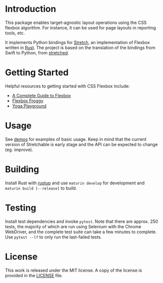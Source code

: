 # Introduction

This package enables target-agnostic layout operations using the CSS flexbox algorithm. For instance, it can be used for page layouts in reporting tools, etc.

It implements Python bindings for [Stretch](https://vislyhq.github.io/stretch/), an implementation of Flexbox written in [Rust](https://www.rust-lang.org/). The project is based on the translation of the bindings from Swift to Python, from [stretched](https://github.com/nmichlo/stretched).

# Getting Started

Helpful resources to getting started with CSS Flexbox include:

- [A Complete Guide to Flexbox](https://css-tricks.com/snippets/css/a-guide-to-flexbox/)
- [Flexbox Froggy](https://flexboxfroggy.com/)
- [Yoga Playground](https://yogalayout.com/playground)

# Usage

See [demos](https://github.com/mortencombat/stretchable/tree/main/demos) for examples of basic usage. Keep in mind that the current version of Stretchable is early stage and the API can be expected to change (eg. improve).

# Building

Install Rust with [rustup](https://rustup.rs/) and use `maturin develop` for development and `maturin build [--release]` to build.

# Testing

Install test dependencies and invoke `pytest`. Note that there are approx. 250 tests, the majority of which are run using Selenium with the Chrome WebDriver, and the complete test suite can take a few minutes to complete. Use `pytest --lf` to only run the last-failed tests.

# License

This work is released under the MIT license. A copy of the license is provided in the [LICENSE](https://github.com/mortencombat/stretchable/blob/main/LICENSE) file.
